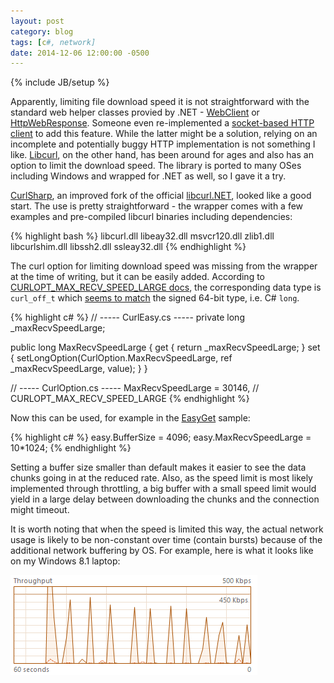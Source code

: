 ```yaml
---
layout: post
category: blog
tags: [c#, network]
date: 2014-12-06 12:00:00 -0500
---
```

{% include JB/setup %}

Apparently, limiting file download speed it is not straightforward with the standard web helper classes provied by .NET - [WebClient](http://www.codeproject.com/Questions/163737/Webclient-download-speed-limit) or [HttpWebResponse](http://stackoverflow.com/questions/15449147/limiting-httpwebresponse-stream-reading-speed). Someone even re-implemented a [socket-based HTTP client](http://www.codeproject.com/Articles/100769/Socket-based-HTTP-Client-with-Bandwidth-Limit) to add this feature. While the latter might be a solution, relying on an incomplete and potentially buggy HTTP implementation is not something I like. [Libcurl](http://en.wikipedia.org/wiki/CURL#libcurl), on the other hand, has been around for ages and also has an option to limit the download speed. The library is ported to many OSes including Windows and wrapped for .NET as well, so I gave it a try.

<!-- more -->

[CurlSharp](https://github.com/masroore/CurlSharp), an improved fork of the official [libcurl.NET](http://sourceforge.net/projects/libcurl-net/), looked like a good start. The use is pretty straightforward - the wrapper comes with a few examples and pre-compiled libcurl binaries including dependencies:

{% highlight bash %}
libcurl.dll      libeay32.dll  msvcr120.dll  zlib1.dll
libcurlshim.dll  libssh2.dll   ssleay32.dll
{% endhighlight %}

The curl option for limiting download speed was missing from the wrapper at the time of writing, but it can be  easily added. According to [CURLOPT_MAX_RECV_SPEED_LARGE docs](http://curl.haxx.se/libcurl/c/CURLOPT_MAX_RECV_SPEED_LARGE.html), the corresponding data type is `curl_off_t` which [seems to match](http://curl.haxx.se/dev/readme-curl_off_t.html) the signed 64-bit type, i.e. C# `long`.

{% highlight c# %}
// ----- CurlEasy.cs -----
private long _maxRecvSpeedLarge;

public long MaxRecvSpeedLarge
{
    get { return _maxRecvSpeedLarge; }
    set { setLongOption(CurlOption.MaxRecvSpeedLarge, ref _maxRecvSpeedLarge, value); }
}

// ----- CurlOption.cs -----
MaxRecvSpeedLarge = 30146, // CURLOPT_MAX_RECV_SPEED_LARGE
{% endhighlight %}

Now this can be used, for example in the [EasyGet](https://github.com/masroore/CurlSharp/blob/master/Samples/EasyGet/EasyGet.cs) sample:

{% highlight c# %}
easy.BufferSize = 4096;
easy.MaxRecvSpeedLarge = 10*1024;
{% endhighlight %}

Setting a buffer size smaller than default makes it easier to see the data chunks going in at the reduced rate. Also, as the speed limit is most likely implemented through throttling, a big buffer with a small speed limit would yield in a large delay between downloading the chunks and the connection might timeout.

It is worth noting that when the speed is limited this way, the actual network usage is likely to be non-constant over time (contain bursts) because of the additional network buffering by OS. For example, here is what it looks like on my Windows 8.1 laptop:

<img src="/files/2014-12-06-limiting-file-download-speed-in-csharp/network_usage.png" class="imgmb" alt="Network usage"/>